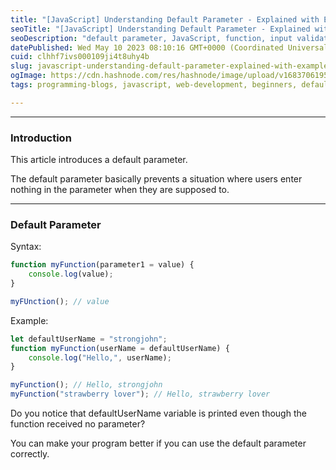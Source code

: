 ```yaml
---
title: "[JavaScript] Understanding Default Parameter - Explained with Examples."
seoTitle: "[JavaScript] Understanding Default Parameter - Explained with Examples"
seoDescription: "default parameter, JavaScript, function, input validation"
datePublished: Wed May 10 2023 08:10:16 GMT+0000 (Coordinated Universal Time)
cuid: clhhf7ivs000109ji4t8uhy4b
slug: javascript-understanding-default-parameter-explained-with-examples
ogImage: https://cdn.hashnode.com/res/hashnode/image/upload/v1683706195086/0f1479bf-c3ee-448b-bdea-620e045dfe33.png
tags: programming-blogs, javascript, web-development, beginners, default-parameter

---
```


---

### Introduction

This article introduces a default parameter.

The default parameter basically prevents a situation where users enter nothing in the parameter when they are supposed to.

---

### Default Parameter

Syntax:

```javascript
function myFunction(parameter1 = value) {
    console.log(value);
}

myFUnction(); // value
```

Example:

```javascript
let defaultUserName = "strongjohn";
function myFunction(userName = defaultUserName) {
    console.log("Hello,", userName);
}

myFunction(); // Hello, strongjohn
myFunction("strawberry lover"); // Hello, strawberry lover
```

Do you notice that defaultUserName variable is printed even though the function received no parameter?

You can make your program better if you can use the default parameter correctly.